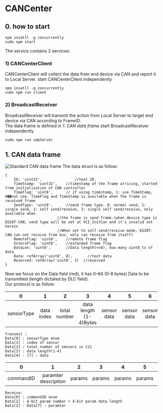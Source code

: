 # CANCenter

## 0. how to start
```
npm insatll -g concurrently
sudo npm start
```
The service contains 2 services:  
### 1) CANCenterClient  
CANCenterClient will collect the data from end device via CAN and report it to Local Server.
start CANCenterClient independently
```
npm insatll -g concurrently
sudo npm run client
```
### 2) BroadcastReceiver  
BroadcastReceiver will transmit the action from Local Server to target end device via CAN according to FrameID.  
The data frame is defined in *1. CAN data frame*
start BroadcastReceiver independently
```
sudo npm run udpServer
```

## 1. CAN data frame
![Standard CAN data frame](https://upload.wikimedia.org/wikipedia/commons/thumb/5/5e/CAN-Bus-frame_in_base_format_without_stuffbits.svg/709px-CAN-Bus-frame_in_base_format_without_stuffbits.svg.png)
The data struct is as follow:

```
{
	ID: 'uint32',			    //text ID.
	TimeStamp: 'uint32',	//timestamp of the frame arriving, started from initialization of CAN controller
	TimeFlag: 'uint8',  	// if using timestamp, 1: use TimeStamp, 0��not use. TimeFlag and TimeStamp is available when the frame is received frame
	SendType: 'uint8',  	//send frame type. 0: normal send, 1: single send, 2: self send/receive, 3: single self send/receive, only available when
						//the frame is send frame.(when device type is EG20T-CAN, send type will be set at VCI_InitCan and it's invalid set herein
						//When set to self send/receive mode, EG20T-CAN can not receive from bus, only can receive from itself)
	RemoteFlag: 'uint8',	//remote frame flag
	ExternFlag: 'uint8',	//extended frame flag
	DataLen: 'uint8',    	//Data length(<=8), how many uint8_ts of data
	Data: refArray('uint8', 8),		  //text data
	Reserved: refArray('uint8', 3)	//reserved
}
```
Now we focus on the Data field (red), it has 0–64 (0-8 bytes)	Data to be transmitted (length dictated by DLC field).  
Our protocol is as follow:  


|  0  |  1  |   2  |   3  |   4  |   5  |   6  |  7   |
|:---: |:---:| :---:| :---:| :---:| :---:| :---:| :---:|
| sensorType | data index | total number | data length (1-4)Bytes | sensor data | sensor data | sensor data | sensor data |
```
Transmit :
Data[0] : sensorType enum
Data[1] : index of sensor
Data[2] : total number of sensors in C21
Data[3] : data length(1-4)
Data[4] - [7] : data
```

|  0  |  1  |   2  |   3  |   4  |   5  |   6  |  7   |
|:---: |:---:| :---:| :---:| :---:| :---:| :---:| :---:|
| commandID | paramter description | params | params | params | params | params | params |
```
Receive:
Data[0] : commondID enum
Data[1] : 4-bit param number + 4-bit param data length
Data[2] - Data[7] : paramter
```
